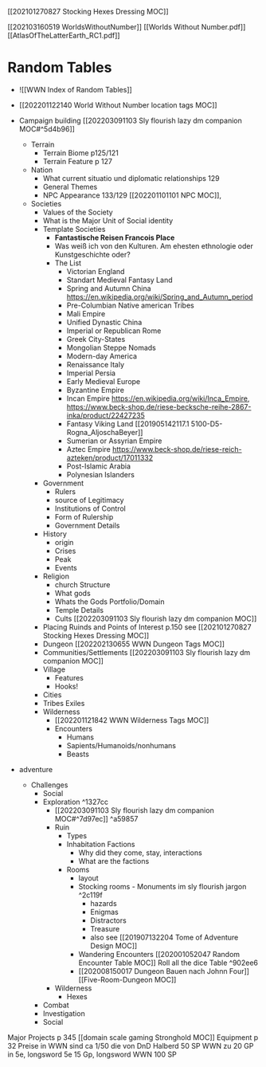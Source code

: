 [[202101270827 Stocking Hexes Dressing MOC]]

[[202103160519 WorldsWithoutNumber]]
[[Worlds Without Number.pdf]]
[[AtlasOfTheLatterEarth_RC1.pdf]]
# Random Tables
- ![[WWN Index of Random Tables]]

- [[202201122140 World Without Number location tags MOC]]

- Campaign building [[202203091103 Sly flourish lazy dm companion MOC#^5d4b96]]
	-  Terrain
		- Terrain Biome p125/121
		- Terrain Feature p 127
	- Nation
		- What current situatio und diplomatic relationships 129
		- General Themes
		- NPC Appearance 133/129 [[202201101101 NPC MOC]], 
	- Societies
		- Values of the Society
		- What is the Major Unit of Social identity
		- Template Societies 
			- **Fantastische Reisen Francois Place**
			- Was weiß ich von den Kulturen. Am ehesten ethnologie oder Kunstgeschichte oder?
			- The List
				- Victorian England
				- Standart Medieval Fantasy Land
				- Spring and Autumn China https://en.wikipedia.org/wiki/Spring_and_Autumn_period
				- Pre-Columbian Native american Tribes
				- Mali Empire
				- Unified Dynastic China
				- Imperial or Republican Rome
				- Greek City-States
				- Mongolian Steppe Nomads
				- Modern-day America
				- Renaissance Italy
				- Imperial Persia
				- Early Medieval Europe
				- Byzantine Empire
				- Incan Empire https://en.wikipedia.org/wiki/Inca_Empire, https://www.beck-shop.de/riese-becksche-reihe-2867-inka/product/22427235
				- Fantasy Viking Land [[201905142117.1 5100-D5-Rogna_AljoschaBeyer]]
				- Sumerian or Assyrian Empire
				- Aztec Empire https://www.beck-shop.de/riese-reich-azteken/product/17011332
				- Post-Islamic Arabia
				- Polynesian Islanders
		- Government
			- Rulers
			- source of Legitimacy
			- Institutions of Control
			- Form of Rulership
			- Government Details
		- History
			- origin
			- Crises
			- Peak
			- Events
		- Religion
			- church Structure
			- What gods
			- Whats the Gods Portfolio/Domain
			- Temple Details
			- Cults [[202203091103 Sly flourish lazy dm companion MOC]]
		- Placing Ruinds and Points of Interest p.150 see [[202101270827 Stocking Hexes Dressing MOC]]
		- Dungeon [[202202130655 WWN Dungeon Tags MOC]]
		- Communities/Settlements [[202203091103 Sly flourish lazy dm companion MOC]]
		- Village
			- Features
			- Hooks!
		- Cities
		- Tribes Exiles
		- Wilderness
			- [[202201121842 WWN Wilderness Tags MOC]]
			- Encounters
				- Humans
				- Sapients/Humanoids/nonhumans
				- Beasts
- adventure
	- Challenges
		- Social
		- Exploration ^1327cc
			- [[202203091103 Sly flourish lazy dm companion MOC#^7d97ec]] ^a59857
			- Ruin
				- Types
				- Inhabitation Factions
					- Why did they come, stay, interactions
					- What are the factions
				- Rooms
					- layout
					- Stocking rooms - Monuments im sly flourish jargon ^2c119f
						- hazards
						- Enigmas
						- Distractors
						- Treasure
						- also see [[201907132204 Tome of Adventure Design MOC]]
					- Wandering Encounters [[202001052047 Random Encounter Table MOC]] Roll all the dice Table ^902ee6
					- [[202008150017 Dungeon Bauen nach Johnn Four]] [[Five-Room-Dungeon MOC]]
			- Wilderness
				- Hexes
		- Combat
		- Investigation
		- Social


Major Projects p 345 [[domain scale gaming Stronghold MOC]]
Equipment p 32 Preise in WWN sind ca 1/50 die von DnD Halberd 50 SP WWN zu 20 GP in 5e, longsword 5e 15 Gp, longsword WWN 100 SP